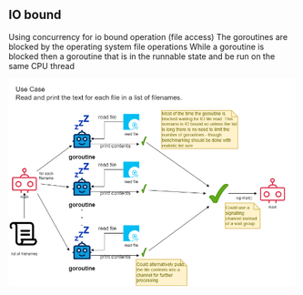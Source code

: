## IO bound

Using concurrency for io bound operation (file access)
The goroutines are blocked by the operating system file operations
While a goroutine is blocked then a goroutine that is in the runnable state and be run on the same CPU thread

![diagram](./IOBound.drawio.png)
